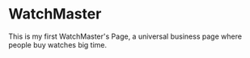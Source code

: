 # WatchMaster
This is my first WatchMaster's Page, a universal business page where people buy watches big time.
